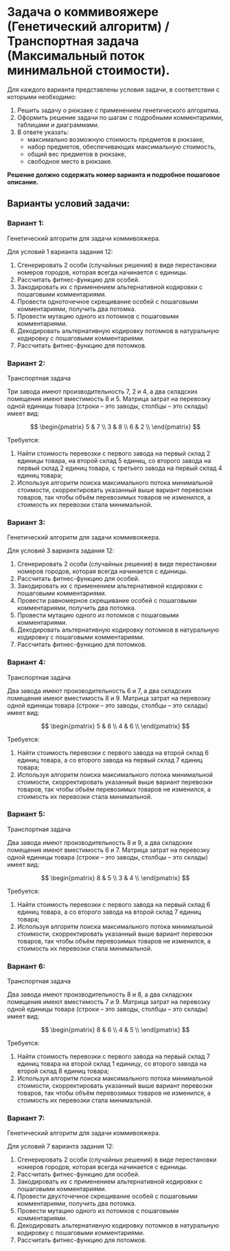 # Задача о коммивояжере (Генетический алгоритм) / Транспортная задача (Максимальный поток минимальной стоимости).

Для каждого варианта представлены условия задачи, в соответствии с которыми необходимо: 
1. Решить задачу о рюкзаке с применением генетического алгоритма.
2. Оформить решение задачи по шагам с подробными комментариями, таблицами и диаграммами.
3. В ответе указать:
   - максимально возможную стоимость предметов в рюкзаке,
   - набор предметов, обеспечивающих максимальную стоимость,
   - общий вес предметов в рюкзаке,
   - свободное место в рюкзаке.

**Решение должно содержать номер варианта и подробное пошаговое описание.**

## Варианты условий задачи:
### Вариант 1:
Генетический алгоритм для задачи коммивояжера.

Для условий 1 варианта задания 12:
1. Сгенерировать 2 особи (случайных решения) в виде перестановки номеров городов, которая всегда начинается с единицы.
2. Рассчитать фитнес-функцию для особей.
3. Закодировать их с применением альтернативной кодировки с пошаговыми комментариями.
4. Провести одноточечное скрещивание особей с пошаговыми комментариями, получить два потомка.
5. Провести мутацию одного из потомков с пошаговыми комментариями.
6. Декодировать альтернативную кодировку потомков в натуральную кодировку с пошаговыми комментариями.
7. Рассчитать фитнес-функцию для потомков.

### Вариант 2:
Транспортная задача

Три завода имеют производительность 7, 2 и 4, а два складских помещения имеют вместимость 8 и 5. Матрица затрат на перевозку одной единицы товара (строки – это заводы, столбцы – это склады) имеет вид:

$$
 \begin{pmatrix}    
  5 & 7 \\ 
  3 & 8 \\ 
  6 & 2 \\ 
 \end{pmatrix}    
$$

Требуется:
1. Найти стоимость перевозки с первого завода на первый склад 2 единицы товара, на второй склад 5 единиц, со второго завода на первый склад 2 единиц товара, с третьего завода на первый склад 4 единиц товара;
2. Используя алгоритм поиска максимального потока минимальной стоимости, скорректировать указанный выше вариант перевозки товаров, так чтобы объём перевозимых товаров не изменился, а стоимость их перевозки стала минимальной.

### Вариант 3:
Генетический алгоритм для задачи коммивояжера.

Для условий 3 варианта задания 12:
1. Сгенерировать 2 особи (случайных решения) в виде перестановки номеров городов, которая всегда начинается с единицы.
2. Рассчитать фитнес-функцию для особей.
3. Закодировать их с применением альтернативной кодировки с пошаговыми комментариями.
4. Провести равномерное скрещивание особей с пошаговыми комментариями, получить два потомка.
5. Провести мутацию одного из потомков с пошаговыми комментариями.
6. Декодировать альтернативную кодировку потомков в натуральную кодировку с пошаговыми комментариями.
7. Рассчитать фитнес-функцию для потомков.

### Вариант 4: 
Транспортная задача

Два завода имеют производительность 6 и 7, а два складских помещения имеют вместимость 8 и 9. Матрица затрат на перевозку одной единицы товара (строки – это заводы, столбцы – это склады) имеет вид:

$$
 \begin{pmatrix}    
  5 & 8 \\ 
  4 & 6 \\ 
 \end{pmatrix}    
$$

Требуется:
1. Найти стоимость перевозки с первого завода на второй склад 6 единиц товара, а со второго завода на первый склад 7 единиц товара;
2. Используя алгоритм поиска максимального потока минимальной стоимости, скорректировать указанный выше вариант перевозки товаров, так чтобы объём перевозимых товаров не изменился, а стоимость их перевозки стала минимальной.

### Вариант 5: 
Транспортная задача

Два завода имеют производительность 8 и 9, а два складских помещения имеют вместимость 6 и 7. Матрица затрат на перевозку одной единицы товара (строки – это заводы, столбцы – это склады) имеет вид:

$$
 \begin{pmatrix}    
  8 & 5 \\ 
  3 & 4 \\ 
 \end{pmatrix}    
$$

Требуется:
1. Найти стоимость перевозки с первого завода на первый склад 6 единиц товара, а со второго завода на второй склад 7 единиц товара;
2. Используя алгоритм поиска максимального потока минимальной стоимости, скорректировать указанный выше вариант перевозки товаров, так чтобы объём перевозимых товаров не изменился, а стоимость их перевозки стала минимальной.

### Вариант 6:
Транспортная задача

Два завода имеют производительность 8 и 8, а два складских помещения имеют вместимость 7 и 9. Матрица затрат на перевозку одной единицы товара (строки – это заводы, столбцы – это склады) имеет вид:

$$
 \begin{pmatrix}    
  8 & 6 \\ 
  4 & 5 \\ 
 \end{pmatrix}    
$$

Требуется:
1. Найти стоимость перевозки с первого завода на первый склад 7 единиц товара на второй склад 1 единицу, со второго завода на второй склад 8 единиц товара;
2. Используя алгоритм поиска максимального потока минимальной стоимости, скорректировать указанный выше вариант перевозки товаров, так чтобы объём перевозимых товаров не изменился, а стоимость их перевозки стала минимальной.

### Вариант 7:
Генетический алгоритм для задачи коммивояжера.

Для условий 7 варианта задания 12:
1. Сгенерировать 2 особи (случайных решения) в виде перестановки номеров городов, которая всегда начинается с единицы.
2. Рассчитать фитнес-функцию для особей.
3. Закодировать их с применением альтернативной кодировки с пошаговыми комментариями.
4. Провести двухточечное скрещивание особей с пошаговыми комментариями, получить два потомка.
5. Провести мутацию одного из потомков с пошаговыми комментариями.
6. Декодировать альтернативную кодировку потомков в натуральную кодировку с пошаговыми комментариями.
7. Рассчитать фитнес-функцию для потомков.
